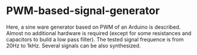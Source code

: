 # PWM-based-signal-generator

Here, a sine ware generator based on PWM of an Arduino is described. Almost no additional hardware is required (except for some resistances and capacitors to build a low pass filter). The tested signal frequence is from 20Hz to 1kHz. Several signals can be also synthesized. 
